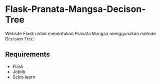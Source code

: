 # Flask-Pranata-Mangsa-Decison-Tree
Website Flask untuk menentukan Pranata Mangsa menggunakan metode Decision Tree
## Requirements
- Flask
- Joblib
- Sckit-learn
